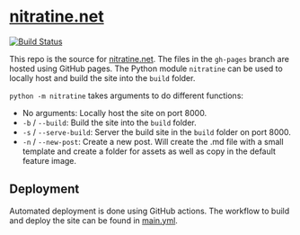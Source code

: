 # [nitratine.net](https://nitratine.net/)

[![Build Status](https://img.shields.io/endpoint.svg?url=https%3A%2F%2Factions-badge.atrox.dev%2Fbrentvollebregt%2Fnitratine.net%2Fbadge&style=flat)](https://github.com/brentvollebregt/nitratine.net/actions?query=workflow%3A%22Build+and+Deploy+GitHub+Pages%22)

This repo is the source for [nitratine.net](https://nitratine.net/). The files in the `gh-pages` branch are hosted using GitHub pages. The Python module `nitratine` can be used to locally host and build the site into the `build` folder.

`python -m nitratine` takes arguments to do different functions:
 - No arguments: Locally host the site on port 8000. 
 - `-b` / `--build`: Build the site into the `build` folder.
 - `-s` / `--serve-build`: Server the build site in the `build` folder on port 8000.
 - `-n` / `--new-post`: Create a new post. Will create the .md file with a small template and create a folder for assets as well as copy in the default feature image.
 
## Deployment
Automated deployment is done using GitHub actions. The workflow to build and deploy the site can be found in [main.yml](/.github/workflows/main.yml).
